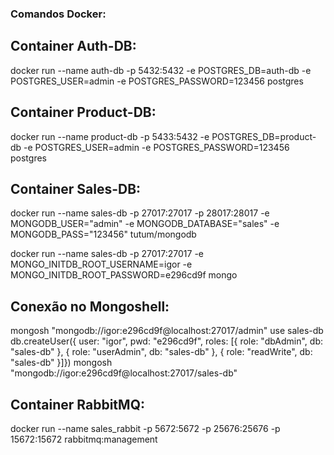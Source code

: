 ### Comandos Docker:

## Container Auth-DB:

docker run --name auth-db -p 5432:5432 -e POSTGRES_DB=auth-db -e POSTGRES_USER=admin -e POSTGRES_PASSWORD=123456 postgres

## Container Product-DB:

docker run --name product-db -p 5433:5432 -e POSTGRES_DB=product-db -e POSTGRES_USER=admin -e POSTGRES_PASSWORD=123456 postgres

## Container Sales-DB:

docker run --name sales-db -p 27017:27017 -p 28017:28017 -e MONGODB_USER="admin" -e MONGODB_DATABASE="sales" -e MONGODB_PASS="123456" tutum/mongodb

docker run --name sales-db -p 27017:27017 -e MONGO_INITDB_ROOT_USERNAME=igor -e MONGO_INITDB_ROOT_PASSWORD=e296cd9f mongo

## Conexão no Mongoshell: 

mongosh "mongodb://igor:e296cd9f@localhost:27017/admin"
use sales-db
db.createUser({  user: "igor",  pwd: "e296cd9f",  roles: [{ role: "dbAdmin", db: "sales-db" }, { role: "userAdmin", db: "sales-db" }, { role: "readWrite", db: "sales-db" }]})
mongosh "mongodb://igor:e296cd9f@localhost:27017/sales-db"

## Container RabbitMQ:

docker run --name sales_rabbit -p 5672:5672 -p 25676:25676 -p 15672:15672 rabbitmq:management
